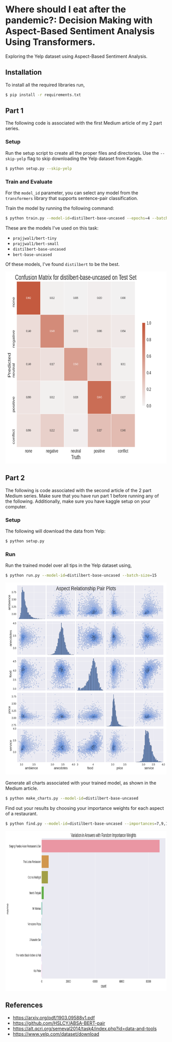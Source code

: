 # Where should I eat after the pandemic?: Decision Making with Aspect-Based Sentiment Analysis Using Transformers.
Exploring the Yelp dataset using Aspect-Based Sentiment Analysis.

## Installation

To install all the required libraries run,
```sh
$ pip install -r requirements.txt
```

## Part 1

The following code is associated with the first Medium article of my 2 part series.

### Setup
Run the setup script to create all the proper files and directories. Use the `--skip-yelp` flag to skip downloading the Yelp dataset from Kaggle.
```sh
$ python setup.py --skip-yelp
```

### Train and Evaluate
For the `model_id` parameter, you can select any model from the `transformers` library that supports sentence-pair classification.

Train the model by running the following command:
```sh
$ python train.py --model-id=distilbert-base-uncased --epochs=4 --batch-size=24 --lr=5e-2
```

These are the models I've used on this task:
* `prajjwal1/bert-tiny`
* `prajjwal1/bert-small`
* `distilbert-base-uncased`
* `bert-base-uncased`

Of these models, I've found `distilbert` to be the best.

<img src="charts/distilbert-base-uncased/confusion.png" alt="drawing" height="600" width="750"/>


## Part 2

The following is code associated with the second article of the 2 part Medium series. Make sure that you have run part 1 before running any of the following. Additionally, make sure you have kaggle setup on your computer.

### Setup

The following will download the data from Yelp:
```sh
$ python setup.py
```

### Run
Run the trained model over all tips in the Yelp dataset using,
```sh
$ python run.py --model-id=distilbert-base-uncased --batch-size=15
```

<img src="charts/distilbert-base-uncased/aspect_pairs.png" alt="drawing" height="600" width="750"/>


Generate all charts associated with your trained model, as shown in the Medium article.
```sh
$ python make_charts.py --model-id=distilbert-base-uncased
```


Find out your results by choosing your importance weights for each aspect of a restaurant.
```sh
$ python find.py --model-id=distilbert-base-uncased --importances=7,9,10,5,5,2
```

<img src="charts/distilbert-base-uncased/variation_in_answers.png" alt="drawing" height="500" width="900"/>


## References
* https://arxiv.org/pdf/1903.09588v1.pdf
* https://github.com/HSLCY/ABSA-BERT-pair
* https://alt.qcri.org/semeval2014/task4/index.php?id=data-and-tools
* https://www.yelp.com/dataset/download
